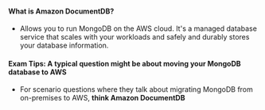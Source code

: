 #### What is Amazon DocumentDB?

* Allows you to run MongoDB on the AWS cloud. It's a managed database service that scales with your workloads and safely
  and durably stores your database information.

#### Exam Tips: A typical question might be about moving your MongoDB database to AWS

* For scenario questions where they talk about migrating MongoDB from on-premises to AWS, **think Amazon DocumentDB**